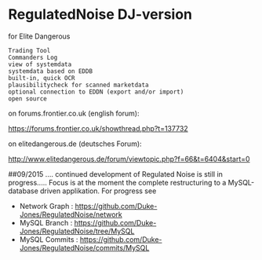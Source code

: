 RegulatedNoise DJ-version
==============
for Elite Dangerous 

    Trading Tool
    Commanders Log
    view of systemdata
    systemdata based on EDDB
    built-in, quick OCR
    plausibilitycheck for scanned marketdata
    optional connection to EDDN (export and/or import)
    open source

	
on forums.frontier.co.uk (english forum):

https://forums.frontier.co.uk/showthread.php?t=137732

on elitedangerous.de (deutsches Forum):

http://www.elitedangerous.de/forum/viewtopic.php?f=66&t=6404&start=0

##09/2015 ....  continued development of Regulated Noise is still in progress.....
Focus is at the moment the complete restructuring to a MySQL-database driven
applikation. For progress see  
 - Network Graph : https://github.com/Duke-Jones/RegulatedNoise/network
 - MySQL Branch : https://github.com/Duke-Jones/RegulatedNoise/tree/MySQL
 - MySQL Commits : https://github.com/Duke-Jones/RegulatedNoise/commits/MySQL
 
 
 

